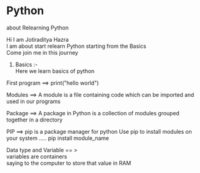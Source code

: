 # Python
about Relearning Python

Hi I am Jotiraditya Hazra <br>
I am about start relearn Python starting from the Basics <br>
Come join me in this journey 

1. Basics :- <br>
Here we learn basics of python <br>

First program ==> print("hello world") <br>

Modules ==> A module is a file containing  code which can be imported and used in our programs <br>

Package ==> A package in Python is a collection of modules grouped together in a directory <br>

PIP ==> pip is a package manager for python Use pip to install modules on your system ..... pip install module_name <br>

Data type and Variable == > <br>
variables are containers <br>
saying to the computer to store that value in RAM <br>

